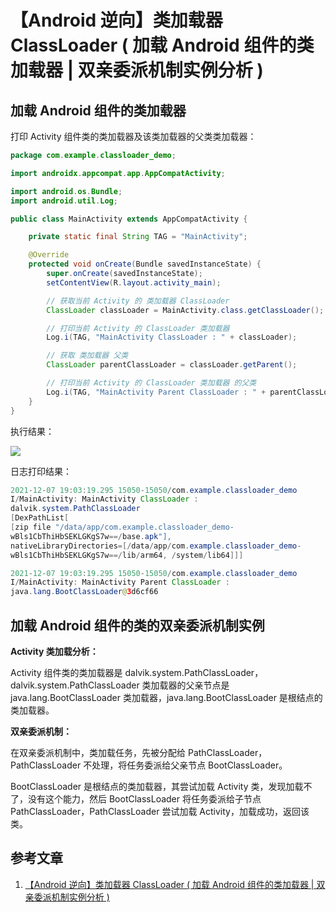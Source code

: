 # 【Android 逆向】类加载器 ClassLoader ( 加载 Android 组件的类加载器 | 双亲委派机制实例分析 )

## 加载 Android 组件的类加载器

打印 Activity 组件类的类加载器及该类加载器的父类类加载器：

```java
package com.example.classloader_demo;

import androidx.appcompat.app.AppCompatActivity;

import android.os.Bundle;
import android.util.Log;

public class MainActivity extends AppCompatActivity {

    private static final String TAG = "MainActivity";

    @Override
    protected void onCreate(Bundle savedInstanceState) {
        super.onCreate(savedInstanceState);
        setContentView(R.layout.activity_main);

        // 获取当前 Activity 的 类加载器 ClassLoader
        ClassLoader classLoader = MainActivity.class.getClassLoader();

        // 打印当前 Activity 的 ClassLoader 类加载器
        Log.i(TAG, "MainActivity ClassLoader : " + classLoader);

        // 获取 类加载器 父类
        ClassLoader parentClassLoader = classLoader.getParent();

        // 打印当前 Activity 的 ClassLoader 类加载器 的父类
        Log.i(TAG, "MainActivity Parent ClassLoader : " + parentClassLoader);
    }
}

```

执行结果：

![](https://img-blog.csdnimg.cn/36e633bbe3ff4e5abe19ccd9af9b7bfb.png?x-oss-process=image/watermark,type_d3F5LXplbmhlaQ,shadow_50,text_Q1NETiBA6Z-p5puZ5Lqu,size_20,color_FFFFFF,t_70,g_se,x_16)

日志打印结果：

```java
2021-12-07 19:03:19.295 15050-15050/com.example.classloader_demo 
I/MainActivity: MainActivity ClassLoader : 
dalvik.system.PathClassLoader
[DexPathList[
[zip file "/data/app/com.example.classloader_demo-
wBls1CbThiHbSEKLGKgS7w==/base.apk"],
nativeLibraryDirectories=[/data/app/com.example.classloader_demo-
wBls1CbThiHbSEKLGKgS7w==/lib/arm64, /system/lib64]]]

2021-12-07 19:03:19.295 15050-15050/com.example.classloader_demo 
I/MainActivity: MainActivity Parent ClassLoader : 
java.lang.BootClassLoader@3d6cf66

```

## 加载 Android 组件的类的双亲委派机制实例

**Activity 类加载分析：**

Activity 组件类的类加载器是 dalvik.system.PathClassLoader，dalvik.system.PathClassLoader 类加载器的父亲节点是 java.lang.BootClassLoader 类加载器，java.lang.BootClassLoader 是根结点的类加载器。

**双亲委派机制：**

在双亲委派机制中，类加载任务，先被分配给 PathClassLoader，PathClassLoader 不处理，将任务委派给父亲节点 BootClassLoader。

BootClassLoader 是根结点的类加载器，其尝试加载 Activity 类，发现加载不了，没有这个能力，然后 BootClassLoader 将任务委派给子节点 PathClassLoader，PathClassLoader 尝试加载 Activity，加载成功，返回该类。

## 参考文章

1. [【Android 逆向】类加载器 ClassLoader ( 加载 Android 组件的类加载器 | 双亲委派机制实例分析 )](https://hanshuliang.blog.csdn.net/article/details/121776327)

